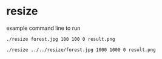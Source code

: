 # resize

example command line to run

```./resize forest.jpg 100 100 0 result.png```

```./resize ../../resize/forest.jpg 1000 1000 0 result.png```